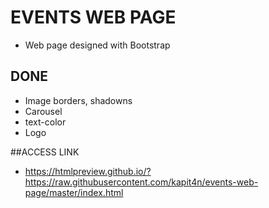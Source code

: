 # EVENTS WEB PAGE
* Web page designed with Bootstrap

## DONE
* Image borders, shadowns
* Carousel
* text-color
* Logo 
 
##ACCESS LINK
* https://htmlpreview.github.io/?https://raw.githubusercontent.com/kapit4n/events-web-page/master/index.html
